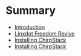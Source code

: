 # Summary

* [Introduction](README.md)
* [Linxdot Freedom Revive](reviveLinxdotFreedom.md)
* [Installing ChirpStack](reviveLinxdotFreedom.md)
* [Installing ChirpStack](installChirpstack.md)
